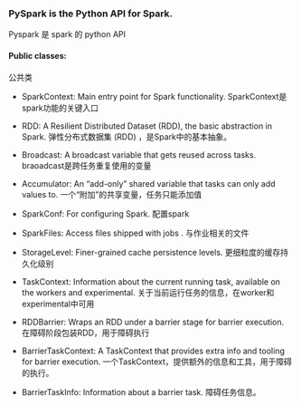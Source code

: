 ### PySpark is the Python API for Spark.
Pyspark 是 spark 的 python API

#### Public classes:
公共类

- SparkContext:
Main entry point for Spark functionality. SparkContext是spark功能的关键入口

- RDD:
A Resilient Distributed Dataset (RDD), the basic abstraction in Spark. 弹性分布式数据集 (RDD) ，是Spark中的基本抽象。

- Broadcast:
A broadcast variable that gets reused across tasks. braoadcast是跨任务重复使用的变量

- Accumulator:
An “add-only” shared variable that tasks can only add values to. 一个“附加”的共享变量，任务只能添加值

- SparkConf:
For configuring Spark. 配置spark

- SparkFiles:
Access files shipped with jobs . 与作业相关的文件

- StorageLevel:
Finer-grained cache persistence levels. 更细粒度的缓存持久化级别

- TaskContext:
Information about the current running task, available on the workers and experimental. 关于当前运行任务的信息，在worker和experimental中可用

- RDDBarrier:
Wraps an RDD under a barrier stage for barrier execution. 在障碍阶段包装RDD，用于障碍执行

- BarrierTaskContext:
A TaskContext that provides extra info and tooling for barrier execution. 一个TaskContext，提供额外的信息和工具，用于障碍的执行。

- BarrierTaskInfo:
Information about a barrier task. 障碍任务信息。

